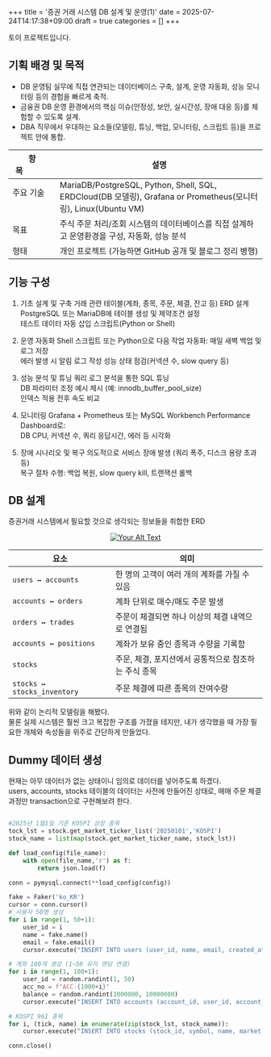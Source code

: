 +++
title = '증권 거래 시스템 DB 설계 및 운영(1)'
date = 2025-07-24T14:17:38+09:00
draft = true
categories = []
+++

토이 프로젝트입니다. 

## 기획 배경 및 목적
- DB 운영팀 실무에 직접 연관되는 데이터베이스 구축, 설계, 운영 자동화, 성능 모니터링 등의 경험을 빠르게 축적.
- 금융권 DB 운영 환경에서의 핵심 이슈(안정성, 보안, 실시간성, 장애 대응 등)를 체험할 수 있도록 설계.
- DBA 직무에서 우대하는 요소들(모델링, 튜닝, 백업, 모니터링, 스크립트 등)을 프로젝트 안에 통합.

|항목&nbsp;&nbsp;&nbsp;&nbsp;&nbsp;&nbsp;&nbsp;&nbsp;&nbsp;&nbsp;&nbsp;&nbsp; | 설명|
| -------- | ----- |
|   주요 기술 &nbsp;&nbsp;&nbsp;&nbsp;&nbsp;&nbsp;&nbsp;&nbsp;|MariaDB/PostgreSQL, Python, Shell, SQL, ERDCloud(DB 모델링), Grafana or Prometheus(모니터링), Linux(Ubuntu VM)|
|   목표&nbsp;&nbsp;&nbsp;&nbsp;         |주식 주문 처리/조회 시스템의 데이터베이스를 직접 설계하고 운영환경을 구성, 자동화, 성능 분석|
|   형태&nbsp;&nbsp;&nbsp;&nbsp;         |개인 프로젝트 (가능하면 GitHub 공개 및 블로그 정리 병행) |

## 기능 구성
1. 기초 설계 및 구축
    거래 관련 테이블(계좌, 종목, 주문, 체결, 잔고 등) ERD 설계  
    PostgreSQL 또는 MariaDB에 테이블 생성 및 제약조건 설정  
    테스트 데이터 자동 삽입 스크립트(Python or Shell)

2. 운영 자동화
    Shell 스크립트 또는 Python으로 다음 작업 자동화:
    매일 새벽 백업 및 로그 저장  
    에러 발생 시 알림 로그 작성
    성능 상태 점검(커넥션 수, slow query 등)

3. 성능 분석 및 튜닝
    쿼리 로그 분석을 통한 SQL 튜닝   
    DB 파라미터 조정 예시 제시 (예: innodb_buffer_pool_size)   
    인덱스 적용 전후 속도 비교

4. 모니터링
    Grafana + Prometheus 또는 MySQL Workbench Performance Dashboard로:  
    DB CPU, 커넥션 수, 쿼리 응답시간, 에러 등 시각화

5. 장애 시나리오 및 복구
    의도적으로 서비스 장애 발생 (쿼리 폭주, 디스크 용량 초과 등)  
    복구 절차 수행: 백업 복원, slow query kill, 트랜잭션 롤백

## DB 설계 

증권거래 시스템에서 필요할 것으로 생각되는 정보들을 취합한 ERD 
<p align="center">
  <a href="/images/projects/stock_db/erd.png" data-lightbox="image-set">
    <img src="/images/projects/stock_db/erd.png" alt="Your Alt Text" >
  </a>
</p>

| 요소                     | 의미                             |
| ---------------------- | ------------------------------ |
| `users ↔ accounts`     | 한 명의 고객이 여러 개의 계좌를 가질 수 있음     |
| `accounts ↔ orders`    | 계좌 단위로 매수/매도 주문 발생             |
| `orders ↔ trades`      | 주문이 체결되면 하나 이상의 체결 내역으로 연결됨    |
| `accounts ↔ positions` | 계좌가 보유 중인 종목과 수량을 기록함          |
| `stocks`               | 주문, 체결, 포지션에서 공통적으로 참조하는 주식 종목 |
| `stocks ↔ stocks_inventory` | 주문 체결에 따른 종목의 잔여수량 |


위와 같이 논리적 모델링을 해봤다.  
물론 실제 시스템은 훨씬 크고 복잡한 구조를 가졌을 테지만, 내가 생각했을 때 가장 필요한 개체와 속성들을 위주로 간단하게 만들었다. 

## Dummy 데이터 생성
현재는 아무 데이터가 없는 상태이니 임의로 데이터를 넣어주도록 하겠다.  
users, accounts, stocks 테이블의 데이터는 사전에 만들어진 상태로, 매매 주문 체결 과정만 transaction으로 구현해보려 한다. 
``` python

#2025년 1월1일 기준 KOSPI 상장 종목
tock_lst = stock.get_market_ticker_list('20250101','KOSPI')
stock_name = list(map(stock.get_market_ticker_name, stock_lst))

def load_config(file_name):
    with open(file_name,'r') as f:
        return json.load(f)

conn = pymysql.connect(**load_config(config))

fake = Faker('ko_KR')
cursor = conn.cursor()
# 사용자 50명 생성
for i in range(1, 50+1):
    user_id = i
    name = fake.name()
    email = fake.email()
    cursor.execute("INSERT INTO users (user_id, name, email, created_at) VALUES (%s, %s, %s, NOW())", (user_id, name, email))

# 계좌 100개 생성 (1~50 유저 랜덤 연결)
for i in range(1, 100+1):
    user_id = random.randint(1, 50)
    acc_no = f"ACC-{1000+i}"
    balance = random.randint(1000000, 10000000)
    cursor.execute("INSERT INTO accounts (account_id, user_id, account_number, balance, created_at) VALUES (%s,%s, %s, %s, NOW())", (i, user_id, acc_no, balance))

# KOSPI 961 종목 
for i, (tick, name) in enumerate(zip(stock_lst, stock_name)):
    cursor.execute("INSERT INTO stocks (stock_id, symbol, name, market) VALUES (%s, %s, %s, 'KOSPI')", (i,tick, name))

conn.close()
```

